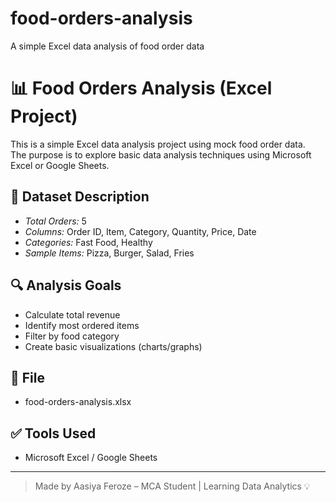 # food-orders-analysis
A simple Excel data analysis of food order data
# 📊 Food Orders Analysis (Excel Project)

This is a simple Excel data analysis project using mock food order data.  
The purpose is to explore basic data analysis techniques using Microsoft Excel or Google Sheets.

## 🧾 Dataset Description
- *Total Orders:* 5  
- *Columns:* Order ID, Item, Category, Quantity, Price, Date  
- *Categories:* Fast Food, Healthy  
- *Sample Items:* Pizza, Burger, Salad, Fries

## 🔍 Analysis Goals
- Calculate total revenue
- Identify most ordered items
- Filter by food category
- Create basic visualizations (charts/graphs)

## 📁 File
- food-orders-analysis.xlsx

## ✅ Tools Used
- Microsoft Excel / Google Sheets

---

> Made by Aasiya Feroze – MCA Student | Learning Data Analytics 💡
